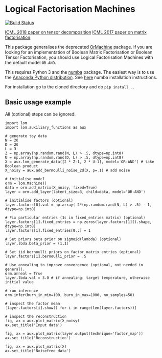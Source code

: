 # Logical Factorisation Machines
[![Build Status](https://travis-ci.org/TammoR/LogicalFactorisationMachines.svg?branch=master)](https://travis-ci.org/TammoR/LogicalOperatorMachines)

[ICML 2018 paper on tensor decomposition](http://proceedings.mlr.press/v80/rukat18a.html)
[ICML 2017 paper on matrix factorisation](http://proceedings.mlr.press/v70/rukat17a.html)

This package generalises the deprecated [OrMachine](https://github.com/TammoR/ormachine) package.
If you are looking for an implementation of Boolean Matrix Factorisation or Boolean Tensor Factorisation, 
you should use Logical Factorisation Machines with the default model `OR-AND`.

This requires Python 3 and the [numba](numba.pydata.org) package.
The easiest way is to use the [Anaconda Python distribution](https://www.anaconda.com/download).
See [here](https://pypi.python.org/pypi/numba) numba installation instructions.

For installation go to the cloned directory and do `pip install .`.

## Basic usage example

All (optional) steps can be ignored.

```
import lom
import lom.auxiliary_functions as aux

# generate toy data
N = 20
D = 20
L = 3
Z = np.array(np.random.rand(N, L) > .5, dtype=np.int8)
U = np.array(np.random.rand(D, L) > .5, dtype=np.int8)
X = aux.lom_generate_data([2 * Z-1, 2 * U-1], model='OR-AND') # take Boolean product
X_noisy = aux.add_bernoulli_noise_2d(X, p=.1) # add noise

# initialise model
orm = lom.Machine()
data = orm.add_matrix(X_noisy, fixed=True)
layer = orm.add_layer(latent_size=3, child=data, model='OR-AND')

# initialise factors (optional)
layer.factors[0].val = np.array( 2*(np.random.rand(N, L) > .5) - 1, dtype=np.int8)

# Fix particular entries (1s in fixed_entries matrix) (optional)
layer.factors[1].fixed_entries = np.zeros(layer.factors[1]().shape, dtype=np.int8)
layer.factors[1].fixed_entries[0,:] = 1

# Set priors beta prior on sigmoid(lambda) (optional)
layer.lbda.beta_prior = (1,1)

# Set iid bernoulli priors on factor matrix entries (optional)
layer.factors[1].bernoulli_prior = .5

# Use annealing to improve convergence (optional, not needed in general).
orm.anneal = True
layer.lbda.val = 3.0 # if annealing: target temperature, otherwise initial value

# run inference
orm.infer(burn_in_min=100, burn_in_max=1000, no_samples=50)

# inspect the factor mean
[layer.factors[i].show() for i in range(len(layer.factors))]

# inspect the reconstruction
fig, ax = aux.plot_matrix(X_noisy)
ax.set_title('Input data')

fig, ax = aux.plot_matrix(layer.output(technique='factor_map'))
ax.set_title('Reconstruction')

fig, ax = aux.plot_matrix(X)
ax.set_title('Noisefree data')
```